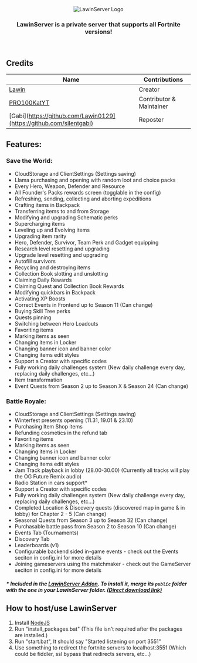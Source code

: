 <div align=center>
  <img src="https://i.ibb.co/Bcj3VXm/68747470733a2f2f63646e2e646973636f72646170702e636f6d2f6174746163686d656e74732f3932373733393930313534.png" alt="LawinServer Logo">

  ### LawinServer is a private server that supports all Fortnite versions!
  
</div>
<br>

## Credits
| Name | Contributions |
| --------------- | ----------- |
| [Lawin](https://github.com/Lawin0129) | Creator |
| [PRO100KatYT](https://github.com/PRO100KatYT) | Contributor & Maintainer |
| [Gabi](https://github.com/Lawin0129](https://github.com/silentgabi) | Reposter |

## Features:

### Save the World:
- CloudStorage and ClientSettings (Settings saving)
- Llama purchasing and opening with random loot and choice packs
- Every Hero, Weapon, Defender and Resource
- All Founder's Packs rewards screen (togglable in the config)
- Refreshing, sending, collecting and aborting expeditions
- Crafting items in Backpack
- Transferring items to and from Storage
- Modifying and upgrading Schematic perks
- Supercharging items
- Leveling up and Evolving items
- Upgrading item rarity
- Hero, Defender, Survivor, Team Perk and Gadget equipping
- Research level resetting and upgrading
- Upgrade level resetting and upgrading
- Autofill survivors
- Recycling and destroying items
- Collection Book slotting and unslotting
- Claiming Daily Rewards
- Claiming Quest and Collection Book Rewards
- Modifying quickbars in Backpack
- Activating XP Boosts
- Correct Events in Frontend up to Season 11 (Can change)
- Buying Skill Tree perks
- Quests pinning
- Switching between Hero Loadouts
- Favoriting items
- Marking items as seen
- Changing items in Locker
- Changing banner icon and banner color
- Changing items edit styles
- Support a Creator with specific codes
- Fully working daily challenges system (New daily challenge every day, replacing daily challenges, etc...)
- Item transformation
- Event Quests from Season 2 up to Season X & Season 24 (Can change)

### Battle Royale:
- CloudStorage and ClientSettings (Settings saving)
- Winterfest presents opening (11.31, 19.01 & 23.10)
- Purchasing Item Shop items
- Refunding cosmetics in the refund tab
- Favoriting items
- Marking items as seen
- Changing items in Locker
- Changing banner icon and banner color
- Changing items edit styles
- Jam Track playback in lobby (28.00-30.00) (Currently all tracks will play the OG Future Remix audio)
- Radio Station in cars support*
- Support a Creator with specific codes
- Fully working daily challenges system (New daily challenge every day, replacing daily challenges, etc...)
- Completed Location & Discovery quests (discovered map in game & in lobby) for Chapter 2 - 5 (Can change)
- Seasonal Quests from Season 3 up to Season 32 (Can change)
- Purchasable battle pass from Season 2 to Season 10 (Can change)
- Events Tab (Tournaments)
- Discovery Tab
- Leaderboards (v1)
- Configurable backend sided in-game events - check out the Events seciton in config.ini for more details
- Joining gameservers using the matchmaker - check out the GameServer seciton in config.ini for more details
##### * Included in the [LawinServer Addon](https://github.com/PRO100KatYT/LawinServerAddon). To install it, merge its `public` folder with the one in your LawinServer folder. [(Direct download link)](https://github.com/PRO100KatYT/LawinServerAddon/archive/refs/heads/main.zip)

## How to host/use LawinServer
1) Install [NodeJS](https://nodejs.org/en/)
2) Run "install_packages.bat" (This file isn't required after the packages are installed.)
3) Run "start.bat", It should say "Started listening on port 3551"
4) Use something to redirect the fortnite servers to localhost:3551 (Which could be fiddler, ssl bypass that redirects servers, etc...)
